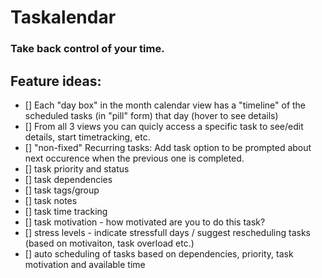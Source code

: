 # Taskalendar

### Take back control of your time.

## Feature ideas:

- [] Each "day box" in the month calendar view has a "timeline" of the scheduled tasks (in "pill" form) that day (hover to see details)
- [] From all 3 views you can quicly access a specific task to see/edit details, start timetracking, etc.
- [] "non-fixed" Recurring tasks: Add task option to be prompted about next occurence when the previous one is completed.
- [] task priority and status
- [] task dependencies
- [] task tags/group
- [] task notes
- [] task time tracking
- [] task motivation - how motivated are you to do this task?
- [] stress levels - indicate stressfull days / suggest rescheduling tasks (based on motivaiton, task overload etc.)
- [] auto scheduling of tasks based on dependencies, priority, task motivation and available time
